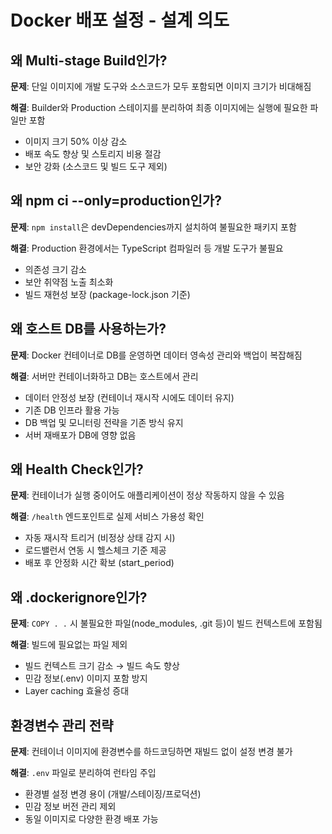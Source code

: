 # Docker 배포 설정 - 설계 의도

## 왜 Multi-stage Build인가?

**문제**: 단일 이미지에 개발 도구와 소스코드가 모두 포함되면 이미지 크기가 비대해짐

**해결**: Builder와 Production 스테이지를 분리하여 최종 이미지에는 실행에 필요한 파일만 포함
- 이미지 크기 50% 이상 감소
- 배포 속도 향상 및 스토리지 비용 절감
- 보안 강화 (소스코드 및 빌드 도구 제외)

## 왜 npm ci --only=production인가?

**문제**: `npm install`은 devDependencies까지 설치하여 불필요한 패키지 포함

**해결**: Production 환경에서는 TypeScript 컴파일러 등 개발 도구가 불필요
- 의존성 크기 감소
- 보안 취약점 노출 최소화
- 빌드 재현성 보장 (package-lock.json 기준)

## 왜 호스트 DB를 사용하는가?

**문제**: Docker 컨테이너로 DB를 운영하면 데이터 영속성 관리와 백업이 복잡해짐

**해결**: 서버만 컨테이너화하고 DB는 호스트에서 관리
- 데이터 안정성 보장 (컨테이너 재시작 시에도 데이터 유지)
- 기존 DB 인프라 활용 가능
- DB 백업 및 모니터링 전략을 기존 방식 유지
- 서버 재배포가 DB에 영향 없음

## 왜 Health Check인가?

**문제**: 컨테이너가 실행 중이어도 애플리케이션이 정상 작동하지 않을 수 있음

**해결**: `/health` 엔드포인트로 실제 서비스 가용성 확인
- 자동 재시작 트리거 (비정상 상태 감지 시)
- 로드밸런서 연동 시 헬스체크 기준 제공
- 배포 후 안정화 시간 확보 (start_period)

## 왜 .dockerignore인가?

**문제**: `COPY . .` 시 불필요한 파일(node_modules, .git 등)이 빌드 컨텍스트에 포함됨

**해결**: 빌드에 필요없는 파일 제외
- 빌드 컨텍스트 크기 감소 → 빌드 속도 향상
- 민감 정보(.env) 이미지 포함 방지
- Layer caching 효율성 증대

## 환경변수 관리 전략

**문제**: 컨테이너 이미지에 환경변수를 하드코딩하면 재빌드 없이 설정 변경 불가

**해결**: `.env` 파일로 분리하여 런타임 주입
- 환경별 설정 변경 용이 (개발/스테이징/프로덕션)
- 민감 정보 버전 관리 제외
- 동일 이미지로 다양한 환경 배포 가능
